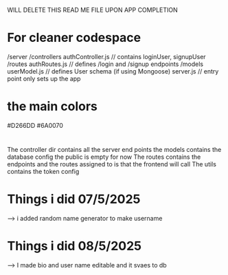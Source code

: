 WILL DELETE THIS READ ME FILE UPON APP COMPLETION
# For cleaner codespace
/server
  /controllers
    authController.js       // contains loginUser, signupUser
  /routes
    authRoutes.js           // defines /login and /signup endpoints
  /models
    userModel.js            // defines User schema (if using Mongoose)
server.js                   // entry point only sets up the app

# the main colors
#D266DD
#6A0070

# 
The controller dir contains all the server end points 
the models contains the database config 
the public is empty for now
The routes contains the endpoints and the routes assigned to is that the frontend will call
The utils contains the token config

# Things i did 07/5/2025
--> i added random name generator to make username

# Things i did 08/5/2025
--> I made bio and user name editable and it svaes to db 
